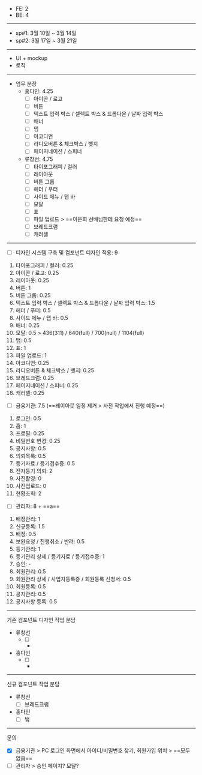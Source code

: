 - FE: 2
- BE: 4
***
- sp#1: 3월 10일 ~ 3월 14일
- sp#2: 3월 17일 ~ 3월 21일
***
- UI + mockup
- 로직
***
- 업무 분장
	- 홍다인: 4.25
		- [ ] 아이콘 / 로고
		- [ ] 버튼
		- [ ] 텍스트 입력 박스 / 셀렉트 박스 & 드롭다운 / 날짜 입력 박스
		- [ ] 배너
		- [ ] 탭
		- [ ] 아코디언
		- [ ] 라디오버튼 & 체크박스 / 뱃지
		- [ ] 페이지네이션 / 스피너
	- 류창선: 4.75
		- [ ] 타이포그래피 / 컬러 
		- [ ] 레이아웃
		- [ ] 버튼 그룹
		- [ ] 헤더 / 푸터
		- [ ] 사이드 메뉴 / 탭 바
		- [ ] 모달
		- [ ] 표
		- [ ] 파일 업로드 > ==이은희 선배님한테 요청 예정==
		- [ ] 브레드크럼
		- [ ] 캐러셀
***
- [ ] 디자인 시스템 구축 및 컴포넌트 디자인 적용: 9
1. 타이포그래피 / 컬러: 0.25 
2. 아이콘 / 로고: 0.25 
3. 레이아웃: 0.25
4. 버튼: 1
5. 버튼 그룹: 0.25
6. 텍스트 입력 박스 / 셀렉트 박스 & 드롭다운 / 날짜 입력 박스: 1.5
7. 헤더 / 푸터: 0.5
8. 사이드 메뉴 / 탭 바: 0.5
9. 배너: 0.25
10. 모달: 0.5 > 436(311) / 640(full) / 700(null) / 1104(full)
11. 탭: 0.5
12. 표: 1
13. 파일 업로드: 1
14. 아코디언: 0.25
15. 라디오버튼 & 체크박스 / 뱃지: 0.25
16. 브레드크럼: 0.25
17. 페이지네이션 / 스피너: 0.25
18. 캐러셀: 0.25

- [ ] 금융기관: 7.5 (==레이아웃 일정 제거 > 사전 작업에서 진행 예정==)
1. 로그인: 0.5
2. 홈: 1 
3. 프로필: 0.25 
4. 비밀번호 변경: 0.25
5. 공지사항: 0.5
6. 의뢰목록: 0.5
7. 등기자료 / 등기접수증: 0.5
8. 전자등기 의뢰: 2
9. 사진촬영: 0
10. 사진업로드: 0
11. 현황조회: 2

- [ ] 관리자: 8 + ==a==
1. 배정관리: 1
2. 신규등록: 1.5
3. 배정: 0.5
4. 보완요청 / 진행취소 / 반려: 0.5
5. 등기관리: 1
6. 등기관리 상세 / 등기자료 / 등기접수증: 1
7. 승인: -
8. 회원관리: 0.5
9. 회원관리 상세 / 사업자등록증 / 회원등록 신청서: 0.5
10. 회원등록: 0.5
11. 공지관리: 0.5
12. 공지사항 등록: 0.5
***
기존 컴포넌트 디자인 작업 분담
- 류창선
	- [ ] -

- 홍다인
	- [ ] -
***
신규 컴포넌트 작업 분담
- 류창선
	- [ ] 브레드크럼

- 홍다인
	- [ ] 탭

***
문의
- [x] 금융기관 > PC 로그인 화면에서 아이디/비밀번호 찾기, 회원가입 위치 > ==모두 없음==
- [ ] 관리자 > 승인 페이지? 모달? 